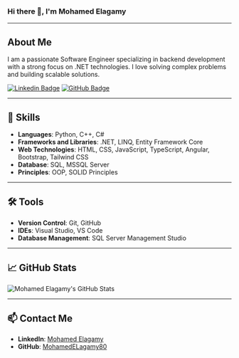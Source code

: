 ### Hi there 👋, I'm Mohamed Elagamy

---

## About Me

I am a passionate Software Engineer specializing in backend development with a strong focus on .NET technologies. I love solving complex problems and building scalable solutions. 

[![Linkedin Badge](https://img.shields.io/badge/-Mohamed%20Elagamy-blue?style=flat&logo=Linkedin&logoColor=white&link=https://www.linkedin.com/in/mohamed-elagamy-731238283/)](https://www.linkedin.com/in/mohamed-elagamy-731238283/)
[![GitHub Badge](https://img.shields.io/badge/-MohamedELagamy80-grey?style=flat&logo=github&logoColor=white&link=https://github.com/MohamedELagamy80)](https://github.com/MohamedELagamy80)

---

## 🚀 Skills

- **Languages**: Python, C++, C#
- **Frameworks and Libraries**: .NET, LINQ, Entity Framework Core
- **Web Technologies**: HTML, CSS, JavaScript, TypeScript, Angular, Bootstrap, Tailwind CSS
- **Database**: SQL, MSSQL Server
- **Principles**: OOP, SOLID Principles

---

## 🛠 Tools

- **Version Control**: Git, GitHub
- **IDEs**: Visual Studio, VS Code
- **Database Management**: SQL Server Management Studio

---



## 📈 GitHub Stats

![Mohamed Elagamy's GitHub Stats](https://github-readme-stats.vercel.app/api?username=MohamedELagamy80&show_icons=true&hide_border=true)

---

## 📫 Contact Me

- **LinkedIn**: [Mohamed Elagamy](https://www.linkedin.com/in/mohamed-elagamy-731238283/)
- **GitHub**: [MohamedELagamy80](https://github.com/MohamedELagamy80)

